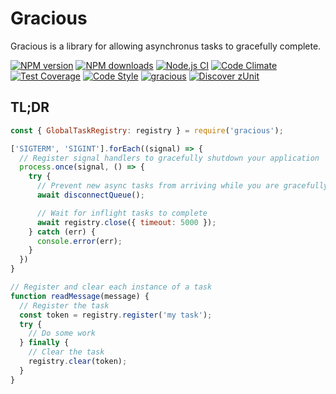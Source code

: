# Gracious

Gracious is a library for allowing asynchronus tasks to gracefully complete.

[![NPM version](https://img.shields.io/npm/v/gracious.svg?style=flat-square)](https://www.npmjs.com/package/gracious)
[![NPM downloads](https://img.shields.io/npm/dm/gracious.svg?style=flat-square)](https://www.npmjs.com/package/gracious)
[![Node.js CI](https://github.com/acuminous/gracious/workflows/Node.js%20CI/badge.svg)](https://github.com/acuminous/gracious/actions?query=workflow%3A%22Node.js+CI%22)
[![Code Climate](https://codeclimate.com/github/acuminous/gracious/badges/gpa.svg)](https://codeclimate.com/github/acuminous/gracious)
[![Test Coverage](https://codeclimate.com/github/acuminous/gracious/badges/coverage.svg)](https://codeclimate.com/github/acuminous/gracious/coverage)
[![Code Style](https://img.shields.io/badge/code%20style-prettier-brightgreen.svg)](https://github.com/prettier/prettier)
[![gracious](https://snyk.io/advisor/npm-package/gracious/badge.svg)](https://snyk.io/advisor/npm-package/gracious)
[![Discover zUnit](https://img.shields.io/badge/Discover-zUnit-brightgreen)](https://www.npmjs.com/package/zunit)

## TL;DR

```js
const { GlobalTaskRegistry: registry } = require('gracious');

['SIGTERM', 'SIGINT'].forEach((signal) => {
  // Register signal handlers to gracefully shutdown your application
  process.once(signal, () => {
    try {
      // Prevent new async tasks from arriving while you are gracefully shutting down
      await disconnectQueue();

      // Wait for inflight tasks to complete
      await registry.close({ timeout: 5000 });
    } catch (err) {
      console.error(err);
    }
  })
}

// Register and clear each instance of a task
function readMessage(message) {
  // Register the task
  const token = registry.register('my task');
  try {
    // Do some work
  } finally {
    // Clear the task
    registry.clear(token);
  }
}
```
